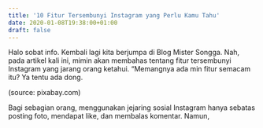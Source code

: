 ```yaml
---
title: '10 Fitur Tersembunyi Instagram yang Perlu Kamu Tahu'
date: 2020-01-08T19:38:00+01:00
draft: false
---
```


  
Halo sobat info. Kembali lagi kita berjumpa di Blog Mister Songga. Nah, pada artikel kali ini, mimin akan membahas tentang fitur tersembunyi Instagram yang jarang orang ketahui. “Memangnya ada min fitur semacam itu? Ya tentu ada dong.  
  
  
  
  
(source: pixabay.com)  
  
  
  
  
  
  
Bagi sebagian orang, menggunakan jejaring sosial Instagram hanya sebatas posting foto, mendapat like, dan membalas komentar. Namun,